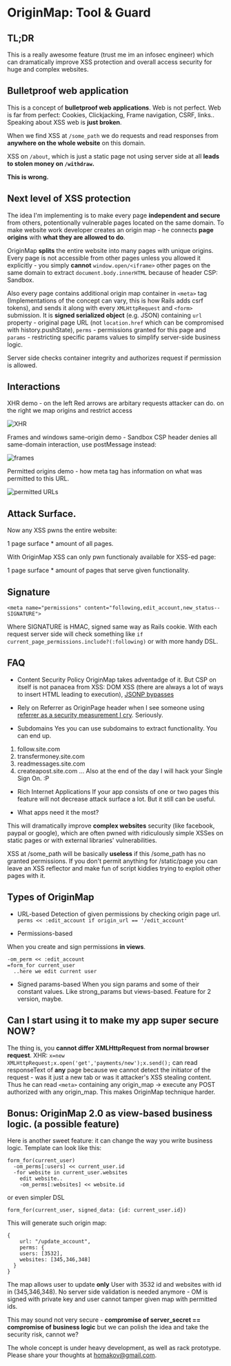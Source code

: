 # OriginMap: Tool & Guard

## TL;DR
This is a really awesome feature (trust me im an infosec engineer) which can dramatically improve XSS protection and overall access security for huge and complex websites. 

## Bulletproof web application
This is a concept of **bulletproof web applications**. Web is not perfect. Web is far from perfect: Cookies, Clickjacking, Frame navigation, CSRF,  links..
Speaking about XSS web is **just broken**.

When we find XSS at `/some_path` we do requests and read responses from **anywhere on the whole website** on this domain. 

XSS on `/about`, which is just a static page not using server side at all **leads to stolen money on `/withdraw`.**

**This is wrong.**
## Next level of XSS protection
The idea I'm implementing is to make every page **independent and secure** from others, potentionally vulnerable pages located on the same domain. To make website work developer creates an origin map - he connects **page origins** with **what they are allowed to do**. 

OriginMap **splits** the entire website into many pages with unique origins. Every page is not accessible from other pages unless you allowed it explicitly - you simply **cannot** `window.open/<iframe>` other pages on the same domain to extract `document.body.innerHTML` because of header CSP: Sandbox.

Also every page contains additional origin map container in `<meta>` tag (Implementations of the concept can vary, this is how Rails adds csrf tokens), and sends it along with every `XMLHttpRequest` and `<form>` submission. It is **signed serialized object** (e.g. JSON)  containing `url` property - original page URL (not `location.href` which can be compromised with history.pushState), `perms` - permissions granted for this page and `params` - restricting specific params values to simplify server-side business logic. 

Server side checks container integrity and authorizes request if permission is allowed.

## Interactions

XHR demo - on the left Red arrows are arbitary requests attacker can do. on the right we map origins and restrict access

![XHR](http://f.cl.ly/items/0y3n0a3C261X2Y3X1V2q/demo%20\(1\).png)

Frames and windows same-origin demo - Sandbox CSP header denies all same-domain interaction, use postMessage instead:

![frames](http://f.cl.ly/items/3i152w2l243d2W1r0K3P/sameorig.png)

Permitted origins demo - how meta tag has information on what was permitted to this URL.

![permitted URLs](http://f.cl.ly/items/2s2B060O1d0N1D3b0U1B/somthn%20\(1\).png)

## Attack Surface.
Now any XSS pwns the entire website:

1 page surface * amount of all pages.

With OriginMap XSS can only pwn functionaly available for XSS-ed page: 

1 page surface * amount of pages that serve given functionality.

## Signature
```
<meta name="permissions" content="following,edit_account,new_status--SIGNATURE">
```
Where SIGNATURE is HMAC, signed same way as Rails cookie.
With each request server side will check something like `if current_page_permissions.include?(:following)` or with more handy DSL.


## FAQ
* Content Security Policy
OriginMap takes adventadge of it. But CSP on itself is not panacea from XSS: DOM XSS (there are always a lot of ways to insert HTML leading to execution), [JSONP bypasses](http://homakov.blogspot.com/2013/02/are-you-sure-you-use-jsonp-properly.html)

* Rely on Referrer as OriginPage header
when I see someone using [referrer as a security measurement I cry](http://homakov.blogspot.com/2012/04/playing-with-referer-origin-disquscom.html). Seriously.

* Subdomains
Yes you can use subdomains to extract functionality. You can end up.
1) follow.site.com
2) transfermoney.site.com
3) readmessages.site.com
4) createapost.site.com
... Also at the end of the day I will hack your Single Sign On. :P

* Rich Internet Applications
If your app consists of one or two pages this feature will not decrease attack surface a lot. But it still can be useful.

* What apps need it the most?

This will dramatically improve **complex websites** security (like facebook, paypal or google), which are often pwned with ridiculously simple XSSes on static pages or with external libraries' vulnerabilities.

XSS at /some_path will be basically **useless** if this /some_path has no granted permissions. If you don't permit anything for /static/page you can leave an XSS reflector and make fun of script kiddies trying to exploit other pages with it.

## Types of OriginMap

* URL-based
Detection of given permissions by checking origin page url. 
`perms << :edit_account if origin_url == '/edit_account'`

* Permissions-based

When you create and sign permissions **in views**.
```
-om_perm << :edit_account
=form_for current_user
  ..here we edit current user
```
* Signed params-based
When you sign params and some of their constant values. Like strong_params but views-based. Feature for 2 version, maybe.

## Can I start using it to make my app super secure NOW?
The thing is, you **cannot differ XMLHttpRequest from normal browser request**. XHR: 
`x=new XMLHttpRequest;x.open('get','payments/new');x.send();`
can read responseText of **any** page because we cannot detect the initiator of the request - was it just a new tab or was it attacker's XSS stealing content. Thus he can read `<meta>` containing any origin_map -> execute any POST authorized with any origin_map. This makes OriginMap technique harder. 



## Bonus: OriginMap 2.0 as view-based business logic. (a possible feature)
Here is another sweet feature: it can change the way you write business logic. Template can look like this:
```
form_for(current_user)
  -om_perms[:users] << current_user.id
  -for website in current_user.websites 
    edit website..
    -om_perms[:websites] << website.id
```
or even simpler DSL
```
form_for(current_user, signed_data: {id: current_user.id})
```

This will generate such origin map:
```
{
	url: "/update_account",
	perms: {
    users: [3532],
    websites: [345,346,348] 
  }
}
```
The map allows user to update **only** User with 3532 id and websites with id in (345,346,348). No server side validation is needed anymore - OM is signed with private key and user cannot tamper given map with permitted ids.

This may sound not very secure - **compromise of server_secret == compromise of business logic** but we can polish the idea and take the security risk, cannot we?

The whole concept is under heavy development, as well as rack prototype. Please share your thoughts at homakov@gmail.com. 



